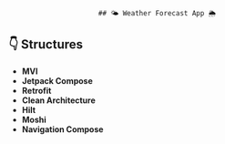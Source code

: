                           ## 🌤️ Weather Forecast App 🌦️







## 👇 Structures

- **MVI**
- **Jetpack Compose** 
- **Retrofit**
- **Clean Architecture**
- **Hilt**
- **Moshi** 
- **Navigation Compose** 
